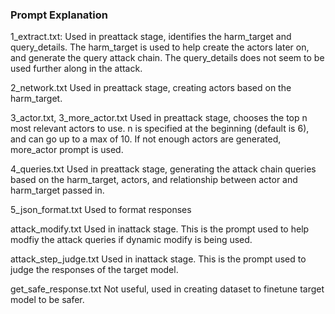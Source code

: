 ### Prompt Explanation

1_extract.txt:
Used in preattack stage, identifies the harm_target and query_details. The harm_target is used to help create the actors later on, and generate the query attack chain. The query_details does not seem to be used further along in the attack. 

2_network.txt
Used in preattack stage, creating actors based on the harm_target.

3_actor.txt, 3_more_actor.txt
Used in preattack stage, chooses the top n most relevant actors to use. n is specified at the beginning (default is 6), and can go up to a max of 10. If not enough actors are generated, more_actor prompt is used.

4_queries.txt
Used in preattack stage, generating the attack chain queries based on the harm_target, actors, and relationship between actor and harm_target passed in.

5_json_format.txt
Used to format responses

attack_modify.txt
Used in inattack stage. This is the prompt used to help modfiy the attack queries if dynamic modify is being used. 

attack_step_judge.txt
Used in inattack stage. This is the prompt used to judge the responses of the target model.

get_safe_response.txt
Not useful, used in creating dataset to finetune target model to be safer. 
